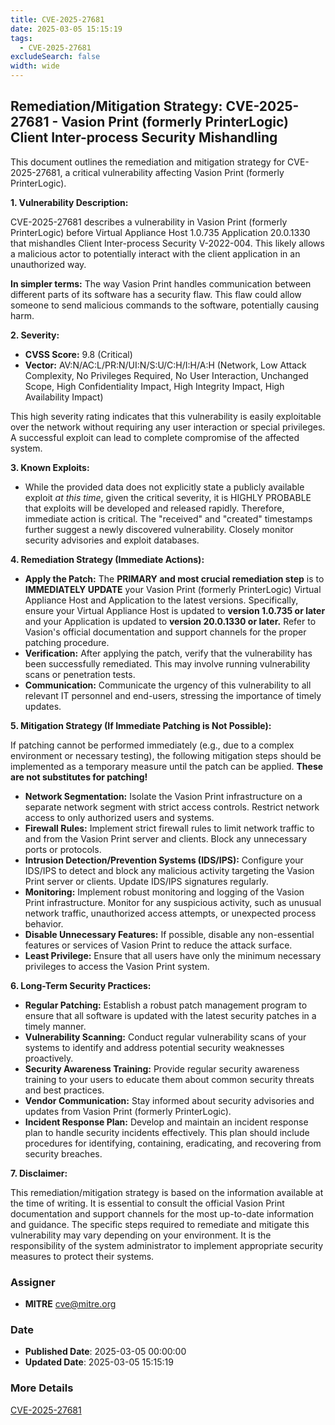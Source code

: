```yaml
---
title: CVE-2025-27681
date: 2025-03-05 15:15:19
tags:
  - CVE-2025-27681
excludeSearch: false
width: wide
---
```


## Remediation/Mitigation Strategy: CVE-2025-27681 - Vasion Print (formerly PrinterLogic) Client Inter-process Security Mishandling

This document outlines the remediation and mitigation strategy for CVE-2025-27681, a critical vulnerability affecting Vasion Print (formerly PrinterLogic).

**1. Vulnerability Description:**

CVE-2025-27681 describes a vulnerability in Vasion Print (formerly PrinterLogic) before Virtual Appliance Host 1.0.735 Application 20.0.1330 that mishandles Client Inter-process Security V-2022-004. This likely allows a malicious actor to potentially interact with the client application in an unauthorized way.

**In simpler terms:**  The way Vasion Print handles communication between different parts of its software has a security flaw. This flaw could allow someone to send malicious commands to the software, potentially causing harm.

**2. Severity:**

*   **CVSS Score:** 9.8 (Critical)
*   **Vector:** AV:N/AC:L/PR:N/UI:N/S:U/C:H/I:H/A:H  (Network, Low Attack Complexity, No Privileges Required, No User Interaction, Unchanged Scope, High Confidentiality Impact, High Integrity Impact, High Availability Impact)

This high severity rating indicates that this vulnerability is easily exploitable over the network without requiring any user interaction or special privileges.  A successful exploit can lead to complete compromise of the affected system.

**3. Known Exploits:**

*   While the provided data does not explicitly state a publicly available exploit *at this time*, given the critical severity, it is HIGHLY PROBABLE that exploits will be developed and released rapidly. Therefore, immediate action is critical. The "received" and "created" timestamps further suggest a newly discovered vulnerability.  Closely monitor security advisories and exploit databases.

**4. Remediation Strategy (Immediate Actions):**

*   **Apply the Patch:** The **PRIMARY and most crucial remediation step** is to **IMMEDIATELY UPDATE** your Vasion Print (formerly PrinterLogic) Virtual Appliance Host and Application to the latest versions. Specifically, ensure your Virtual Appliance Host is updated to **version 1.0.735 or later** and your Application is updated to **version 20.0.1330 or later.**  Refer to Vasion's official documentation and support channels for the proper patching procedure.
*   **Verification:** After applying the patch, verify that the vulnerability has been successfully remediated.  This may involve running vulnerability scans or penetration tests.
*   **Communication:** Communicate the urgency of this vulnerability to all relevant IT personnel and end-users, stressing the importance of timely updates.

**5. Mitigation Strategy (If Immediate Patching is Not Possible):**

If patching cannot be performed immediately (e.g., due to a complex environment or necessary testing), the following mitigation steps should be implemented as a temporary measure until the patch can be applied. **These are not substitutes for patching!**

*   **Network Segmentation:** Isolate the Vasion Print infrastructure on a separate network segment with strict access controls.  Restrict network access to only authorized users and systems.
*   **Firewall Rules:** Implement strict firewall rules to limit network traffic to and from the Vasion Print server and clients.  Block any unnecessary ports or protocols.
*   **Intrusion Detection/Prevention Systems (IDS/IPS):** Configure your IDS/IPS to detect and block any malicious activity targeting the Vasion Print server or clients.  Update IDS/IPS signatures regularly.
*   **Monitoring:**  Implement robust monitoring and logging of the Vasion Print infrastructure.  Monitor for any suspicious activity, such as unusual network traffic, unauthorized access attempts, or unexpected process behavior.
*   **Disable Unnecessary Features:** If possible, disable any non-essential features or services of Vasion Print to reduce the attack surface.
*   **Least Privilege:** Ensure that all users have only the minimum necessary privileges to access the Vasion Print system.

**6. Long-Term Security Practices:**

*   **Regular Patching:**  Establish a robust patch management program to ensure that all software is updated with the latest security patches in a timely manner.
*   **Vulnerability Scanning:**  Conduct regular vulnerability scans of your systems to identify and address potential security weaknesses proactively.
*   **Security Awareness Training:**  Provide regular security awareness training to your users to educate them about common security threats and best practices.
*   **Vendor Communication:** Stay informed about security advisories and updates from Vasion Print (formerly PrinterLogic).
*   **Incident Response Plan:**  Develop and maintain an incident response plan to handle security incidents effectively.  This plan should include procedures for identifying, containing, eradicating, and recovering from security breaches.

**7. Disclaimer:**

This remediation/mitigation strategy is based on the information available at the time of writing. It is essential to consult the official Vasion Print documentation and support channels for the most up-to-date information and guidance. The specific steps required to remediate and mitigate this vulnerability may vary depending on your environment.  It is the responsibility of the system administrator to implement appropriate security measures to protect their systems.

### Assigner
- **MITRE** <cve@mitre.org>

### Date
- **Published Date**: 2025-03-05 00:00:00
- **Updated Date**: 2025-03-05 15:15:19

### More Details
[CVE-2025-27681](https://www.cvedetails.com/cve/CVE-2025-27681)